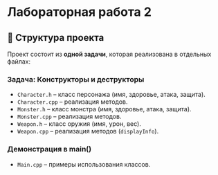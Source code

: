 # Лабораторная работа 2

## 📂 Структура проекта  
Проект состоит из **одной задачи**, которая реализована в отдельных файлах:  

### **Задача: Конструкторы и деструкторы**  
- `Character.h` – класс персонажа (имя, здоровье, атака, защита).  
- `Сharacter.cpp` – реализация методов.  
- `Monster.h` – класс монстра (имя, здоровье, атака, защита).  
- `Monster.cpp` – реализация методов.  
- `Weapon.h` – класс оружия (имя, урон, вес).  
- `Weapon.cpp` – реализация методов (`displayInfo`).  


### **Демонстрация в main()**  
- `Main.cpp` – примеры использования классов.  
